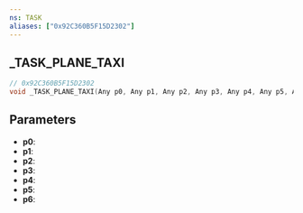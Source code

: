 ```yaml
---
ns: TASK
aliases: ["0x92C360B5F15D2302"]
---
```

## _TASK_PLANE_TAXI

```c
// 0x92C360B5F15D2302
void _TASK_PLANE_TAXI(Any p0, Any p1, Any p2, Any p3, Any p4, Any p5, Any p6);
```


## Parameters
* **p0**: 
* **p1**: 
* **p2**: 
* **p3**: 
* **p4**: 
* **p5**: 
* **p6**: 

